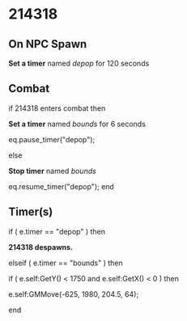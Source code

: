 # 214318


## On NPC Spawn

**Set a timer** named *depop* for 120 seconds
## Combat

if  214318 enters combat  then


**Set a timer** named *bounds* for 6 seconds


eq.pause_timer("depop");

else


**Stop timer** named *bounds*


eq.resume_timer("depop");
end

## Timer(s)


if ( e.timer == "depop" ) then


**214318 despawns.**




elseif ( e.timer == "bounds" ) then


if ( e.self:GetY() < 1750 and e.self:GetX() < 0 ) then



e.self:GMMove(-625, 1980, 204.5, 64);

end
